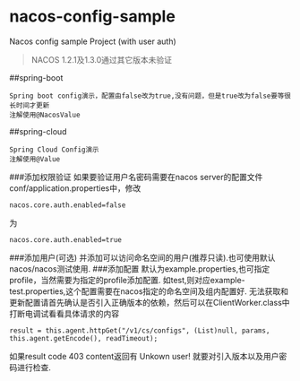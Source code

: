 # nacos-config-sample
Nacos config sample Project (with user auth)
>NACOS 1.2.1及1.3.0通过其它版本未验证

##spring-boot
```text
Spring boot config演示，配置由false改为true,没有问题，但是true改为false要等很长时间才更新
注解使用@NacosValue
```
##spring-cloud
```text
Spring Cloud Config演示
注解使用@Value
```
###添加权限验证
如果要验证用户名密码需要在nacos server的配置文件conf/application.properties中，修改
```
nacos.core.auth.enabled=false
```
为
```
nacos.core.auth.enabled=true
```
###添加用户(可选)
并添加可以访问命名空间的用户(推荐只读).也可使用默认nacos/nacos测试使用.
###添加配置
默认为example.properties,也可指定profile，当然需要为指定的profile添加配置.
如test,则对应example-test.properties,这个配置需要在nacos指定的命名空间及组内配置好.
无法获取和更新配置请首先确认是否引入正确版本的依赖，然后可以在ClientWorker.class中打断电调试看看具体请求的内容
```text
result = this.agent.httpGet("/v1/cs/configs", (List)null, params, this.agent.getEncode(), readTimeout);
```
如果result code 403 content返回有 Unkown user! 就要对引入版本以及用户密码进行检查.

